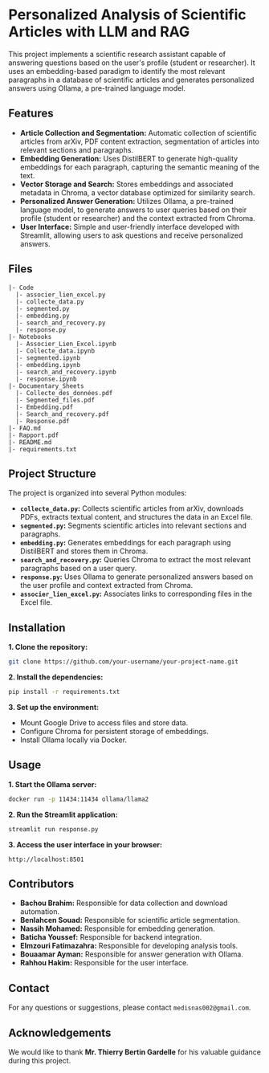 # Personalized Analysis of Scientific Articles with LLM and RAG

This project implements a scientific research assistant capable of answering questions based on the user's profile (student or researcher). It uses an embedding-based paradigm to identify the most relevant paragraphs in a database of scientific articles and generates personalized answers using Ollama, a pre-trained language model.

## Features

* **Article Collection and Segmentation:** Automatic collection of scientific articles from arXiv, PDF content extraction, segmentation of articles into relevant sections and paragraphs.
* **Embedding Generation:** Uses DistilBERT to generate high-quality embeddings for each paragraph, capturing the semantic meaning of the text.
* **Vector Storage and Search:** Stores embeddings and associated metadata in Chroma, a vector database optimized for similarity search.
* **Personalized Answer Generation:**  Utilizes Ollama, a pre-trained language model, to generate answers to user queries based on their profile (student or researcher) and the context extracted from Chroma.
* **User Interface:**  Simple and user-friendly interface developed with Streamlit, allowing users to ask questions and receive personalized answers.

## Files

```
|- Code
  |- associer_lien_excel.py
  |- collecte_data.py
  |- segmented.py
  |- embedding.py
  |- search_and_recovery.py
  |- response.py
|- Notebooks
  |- Associer_Lien_Excel.ipynb
  |- Collecte_data.ipynb
  |- segmented.ipynb
  |- embedding.ipynb
  |- search_and_recovery.ipynb
  |- response.ipynb
|- Documentary_Sheets
  |- Collecte_des_données.pdf
  |- Segmented_files.pdf
  |- Embedding.pdf
  |- Search_and_recovery.pdf
  |- Response.pdf
|- FAQ.md
|- Rapport.pdf
|- README.md
|- requirements.txt
```

## Project Structure

The project is organized into several Python modules:

* **`collecte_data.py`:** Collects scientific articles from arXiv, downloads PDFs, extracts textual content, and structures the data in an Excel file.
* **`segmented.py`:** Segments scientific articles into relevant sections and paragraphs.
* **`embedding.py`:** Generates embeddings for each paragraph using DistilBERT and stores them in Chroma.
* **`search_and_recovery.py`:** Queries Chroma to extract the most relevant paragraphs based on a user query.
* **`response.py`:** Uses Ollama to generate personalized answers based on the user profile and context extracted from Chroma.
* **`associer_lien_excel.py`:** Associates links to corresponding files in the Excel file.


## Installation

**1. Clone the repository:**
   ```bash
   git clone https://github.com/your-username/your-project-name.git
   ```

**2. Install the dependencies:**
   ```bash
   pip install -r requirements.txt
   ```

**3. Set up the environment:**
   * Mount Google Drive to access files and store data.
   * Configure Chroma for persistent storage of embeddings.
   * Install Ollama locally via Docker.

## Usage

**1. Start the Ollama server:**
   ```bash
   docker run -p 11434:11434 ollama/llama2 
   ```

**2. Run the Streamlit application:**
   ```bash
   streamlit run response.py
   ```

**3. Access the user interface in your browser:**
   ```
   http://localhost:8501
   ```

## Contributors


* **Bachou Brahim:** Responsible for data collection and download automation.
* **Benlahcen Souad:** Responsible for scientific article segmentation.
* **Nassih Mohamed:** Responsible for embedding generation.
* **Baticha Youssef:** Responsible for backend integration.
* **Elmzouri Fatimazahra:** Responsible for developing analysis tools.
* **Bouaamar Ayman:** Responsible for answer generation with Ollama.
* **Rahhou Hakim:** Responsible for the user interface.


## Contact

For any questions or suggestions, please contact `medisnas002@gmail.com`.

## Acknowledgements

We would like to thank **Mr. Thierry Bertin Gardelle** for his valuable guidance during this project.
